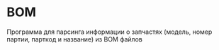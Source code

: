 # BOM
Программа для парсинга информации о запчастях (модель, номер партии, парткод и название) из BOM файлов
